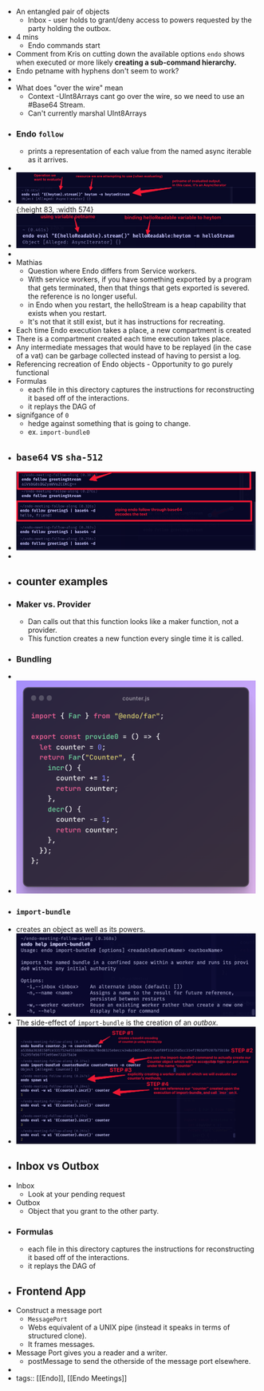 - An entangled pair of objects
	- Inbox - user holds to grant/deny access to powers requested by the party holding the outbox.
- 4 mins
	- Endo commands start
- Comment from Kris on cutting down the available options `endo` shows when executed or more likely **creating a sub-command hierarchy.**
- Endo petname with hyphens don't seem to work?
-
- What does "over the wire" mean
	- Context -UInt8Arrays cant go over the wire, so we need to use an #Base64 Stream.
	- Can't currently marshal UInt8Arrays
- ### Endo `follow`
	- prints a representation of each value from the named async iterable as it arrives.
-
- ![endo-eval.png](../assets/endo-eval_1687790854566_0.png){:height 83, :width 574}
- ![endo-eval-variable-petname.png](../assets/endo-eval-variable-petname_1687791610256_0.png)
-
- Mathias
	- Question where Endo differs from Service workers.
	- With service workers, if you have something exported by a program that gets terminated, then that things that gets exported is severed. the reference is no longer useful.
	- in Endo when you restart, the helloStream is a heap capability that exists when you restart.
	- It's not that it still exist, but it has instructions for recreating.
- Each time Endo execution takes a place, a new compartment is created
- There is a compartment created each time execution takes place.
- Any intermediate messages that would have to be replayed (in the case of a vat) can be garbage collected instead of having to persist a log.
- Referencing recreation of Endo objects - Opportunity to go purely functional
- Formulas
	- each file in this directory captures the instructions for reconstructing it based off of the interactions.
	- it replays the DAG of
- signifgance of `0`
	- hedge against something that is going to change.
	- ex. `import-bundle0`
- ## `base64` vs `sha-512`
- ![Endo-Follow-SS.png](../assets/Endo-Follow-SS_1687911591371_0.png)
-
- ## counter examples
- ### Maker vs. Provider
	- Dan calls out that this function looks like a maker function, not a provider.
	- This function creates a new function every single time it is called.
- ### Bundling
-
- ![image.png](../assets/image_1687911419934_0.png)
- ### `import-bundle`
- creates an object as well as its powers.
- ![image.png](../assets/image_1687912458861_0.png)
- The side-effect of  `import-bundle` is the creation of an *outbox*.
- ![Endo-import-bundle-demo.png](../assets/Endo-import-bundle-demo_1687913065341_0.png)
- ## Inbox vs Outbox
- Inbox
	- Look at your pending request
- Outbox
	- Object that you grant to the other party.
- ### Formulas
	- each file in this directory captures the instructions for reconstructing it based off of the interactions.
	- it replays the DAG of
- ## Frontend App
- Construct a message port
	- `MessagePort`
	- Webs equivalent of a UNIX pipe (instead it speaks in terms of structured clone).
	- It frames messages.
- Message Port gives you a reader and a writer.
	- postMessage to send the otherside of the message port elsewhere.
-
- tags:: [[Endo]], [[Endo Meetings]]
